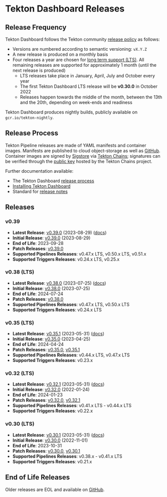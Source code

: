 # Tekton Dashboard Releases

## Release Frequency

Tekton Dashboard follows the Tekton community [release policy][release-policy]
as follows:

- Versions are numbered according to semantic versioning: `vX.Y.Z`
- A new release is produced on a monthly basis
- Four releases a year are chosen for [long term support (LTS)](https://github.com/tektoncd/community/blob/main/releases.md#support-policy).
  All remaining releases are supported for approximately 1 month (until the next
  release is produced)
    - LTS releases take place in January, April, July and October every year
    - The first Tekton Dashboard LTS release will be **v0.30.0** in October 2022
    - Releases happen towards the middle of the month, between the 13th and the
      20th, depending on week-ends and readiness

Tekton Dashboard produces nightly builds, publicly available on
`gcr.io/tekton-nightly`. 

## Release Process

Tekton Pipeline releases are made of YAML manifests and container images.
Manifests are published to cloud object-storage as well as
[GitHub][tekton-dashboard-releases]. Container images are signed by
[Sigstore][sigstore] via [Tekton Chains][tekton-chains]; signatures can be
verified through the [public key][chains-public-key] hosted by the Tekton Chains
project.

Further documentation available:

- The Tekton Dashboard [release process][release-docs]
- [Installing Tekton Dashboard][dashboard-installation]
- Standard for [release notes][release-notes-standards]

## Releases

### v0.39

- **Latest Release**: [v0.39.0][v0-39-0] (2023-08-29) ([docs][v0-39-0-docs])
- **Initial Release**: [v0.39.0][v0-39-0] (2023-08-29)
- **End of Life**: 2023-09-28
- **Patch Releases**: [v0.39.0][v0-39-0]
- **Supported Pipelines Releases**: v0.47.x LTS, v0.50.x LTS, v0.51.x
- **Supported Triggers Releases**: v0.24.x LTS, v0.25.x

### v0.38 (LTS)

- **Latest Release**: [v0.38.0][v0-38-0] (2023-07-25) ([docs][v0-38-0-docs])
- **Initial Release**: [v0.38.0][v0-38-0] (2023-07-25)
- **End of Life**: 2024-07-24
- **Patch Releases**: [v0.38.0][v0-38-0]
- **Supported Pipelines Releases**: v0.47.x LTS, v0.50.x LTS
- **Supported Triggers Releases**: v0.24.x LTS

### v0.35 (LTS)

- **Latest Release**: [v0.35.1][v0-35-1] (2023-05-31) ([docs][v0-35-1-docs])
- **Initial Release**: [v0.35.0][v0-35-0] (2023-04-25)
- **End of Life**: 2024-04-24
- **Patch Releases**: [v0.35.0][v0-35-0], [v0.35.1][v0-35-1]
- **Supported Pipelines Releases**: v0.44.x LTS, v0.47.x LTS
- **Supported Triggers Releases**: v0.23.x

### v0.32 (LTS)

- **Latest Release**: [v0.32.1][v0-32-1] (2023-05-31) ([docs][v0-32-1-docs])
- **Initial Release**: [v0.32.0][v0-32-0] (2022-01-24)
- **End of Life**: 2024-01-23
- **Patch Releases**: [v0.32.0][v0-32-0], [v0.32.1][v0-32-1]
- **Supported Pipelines Releases**: v0.41.x LTS - v0.44.x LTS
- **Supported Triggers Releases**: v0.22.x

### v0.30 (LTS)

- **Latest Release**: [v0.30.1][v0-30-1] (2023-05-31) ([docs][v0-30-1-docs])
- **Initial Release**: [v0.30.0][v0-30-0] (2022-11-01)
- **End of Life**: 2023-10-31
- **Patch Releases**: [v0.30.0][v0-30-0], [v0.30.1][v0-30-1]
- **Supported Pipelines Releases**: v0.38.x - v0.41.x LTS
- **Supported Triggers Releases**: v0.21.x

## End of Life Releases

Older releases are EOL and available on [GitHub][tekton-dashboard-releases].


[release-policy]: https://github.com/tektoncd/community/blob/main/releases.md
[sigstore]: https://sigstore.dev
[tekton-chains]: https://github.com/tektoncd/chains
[tekton-dashboard-releases]: https://github.com/tektoncd/dashboard/releases
[chains-public-key]: https://github.com/tektoncd/chains/blob/main/tekton.pub
[release-docs]: tekton
[dashboard-installation]: docs/install.md
[release-notes-standards]:
    https://github.com/tektoncd/community/blob/main/standards.md#release-notes

[v0-39-0]: https://github.com/tektoncd/dashboard/releases/tag/v0.39.0
[v0-38-0]: https://github.com/tektoncd/dashboard/releases/tag/v0.38.0
[v0-35-1]: https://github.com/tektoncd/dashboard/releases/tag/v0.35.1
[v0-35-0]: https://github.com/tektoncd/dashboard/releases/tag/v0.35.0
[v0-32-1]: https://github.com/tektoncd/dashboard/releases/tag/v0.32.1
[v0-32-0]: https://github.com/tektoncd/dashboard/releases/tag/v0.32.0
[v0-30-1]: https://github.com/tektoncd/dashboard/releases/tag/v0.30.1
[v0-30-0]: https://github.com/tektoncd/dashboard/releases/tag/v0.30.0

[v0-39-0-docs]: https://github.com/tektoncd/dashboard/tree/v0.39.0/docs#tekton-dashboard
[v0-38-0-docs]: https://github.com/tektoncd/dashboard/tree/v0.38.0/docs#tekton-dashboard
[v0-35-1-docs]: https://github.com/tektoncd/dashboard/tree/v0.35.1/docs#tekton-dashboard
[v0-35-0-docs]: https://github.com/tektoncd/dashboard/tree/v0.35.0/docs#tekton-dashboard
[v0-32-1-docs]: https://github.com/tektoncd/dashboard/tree/v0.32.1/docs#tekton-dashboard
[v0-32-0-docs]: https://github.com/tektoncd/dashboard/tree/v0.32.0/docs#tekton-dashboard
[v0-30-1-docs]: https://github.com/tektoncd/dashboard/tree/v0.30.1/docs#tekton-dashboard
[v0-30-0-docs]: https://github.com/tektoncd/dashboard/tree/v0.30.0/docs#tekton-dashboard
